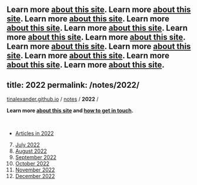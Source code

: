 **Learn more [about this site](https://tinalexander.github.io/notes/).** 
**Learn more [about this site](https://tinalexander.github.io/notes/).** 
**Learn more [about this site](https://tinalexander.github.io/notes/).** 
**Learn more [about this site](https://tinalexander.github.io/notes/).** 
**Learn more [about this site](https://tinalexander.github.io/notes/).** 
**Learn more [about this site](https://tinalexander.github.io/notes/).** 
**Learn more [about this site](https://tinalexander.github.io/notes/).** 
**Learn more [about this site](https://tinalexander.github.io/notes/).** 
**Learn more [about this site](https://tinalexander.github.io/notes/).** 
**Learn more [about this site](https://tinalexander.github.io/notes/).** 
**Learn more [about this site](https://tinalexander.github.io/notes/).** 
**Learn more [about this site](https://tinalexander.github.io/notes/).** 
---
title: 2022
permalink: /notes/2022/
---

[tinalexander.github.io](https://tinalexander.github.io/) / [notes](https://tinalexander.github.io/notes/) / **2022** /

**Learn more [about this site](https://tinalexander.github.io/notes/) and [how to get in touch](https://github.com/tinalexander#about-me).** 

<br>

- [Articles in 2022](https://tinalexander.github.io/notes/2022/articles)

7. [July 2022](https://tinalexander.github.io/notes/2022/07)
8. [August 2022](https://tinalexander.github.io/notes/2022/08)
9. [September 2022](https://tinalexander.github.io/notes/2022/09)
10. [October 2022](https://tinalexander.github.io/notes/2022/10)
11. [November 2022](https://tinalexander.github.io/notes/2022/11)
12. [December 2022](https://tinalexander.github.io/notes/2022/12)
